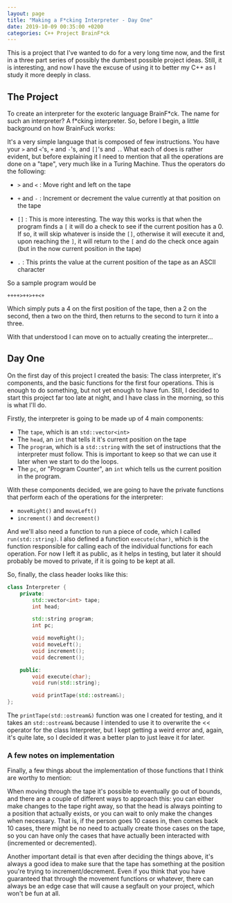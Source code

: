 ```yaml
---
layout: page
title: "Making a F*cking Interpreter - Day One"
date: 2019-10-09 00:35:00 +0200
categories: C++ Project BrainF*ck
---
```


This is a project that I've wanted to do for a very long time now, and the first in a three part series of possibly the dumbest possible project ideas. Still, it is interesting, and now I have the excuse of using it to better my C++ as I study it more deeply in class.

## The Project

To create an interpreter for the exoteric language BrainF\*ck. The name for such an interpreter? A f\*cking interpreter. So, before I begin, a little background on how BrainFuck works:

It's a very simple language that is composed of few instructions. You have your `>` and `<`'s, `+` and `-`'s, and `[]`'s and `.`. What each of does is rather evident, but before explaining it I need to mention that all the operations are done on a "tape", very much like in a Turing Machine. Thus the operators do the following:

* `>` and `<` : Move right and left on the tape

* `+` and `-` : Increment or decrement the value currently at that position on the tape

* `[]` : This is more interesting. The way this works is that when the program finds a `[` it will do a check to see if the current position has a 0. If so, it will skip whatever is inside the `[]`, otherwise it will execute it and, upon reaching the `]`, it will return to the `[` and do the check once again (but in the now current position in the tape)

* `.` : This prints the value at the current position of the tape as an ASCII character

So a sample program would be

```
++++>++>++<+
```

Which simply puts a 4 on the first position of the tape, then a 2 on the second, then a two on the third, then returns to the second to turn it into a three.

With that understood I can move on to actually creating the interpreter...

## Day One

On the first day of this project I created the basis: The class interpreter, it's components, and the basic functions for the first four operations. This is enough to do something, but not yet enough to have fun. Still, I decided to start this project far too late at night, and I have class in the morning, so this is what I'll do.

Firstly, the interpreter is going to be made up of 4 main components:

* The `tape`, which is an `std::vector<int>`
* The `head`, an `int` that tells it it's current position on the tape
* The `program`, which is a `std::string` with the set of instructions that the interpreter must follow. This is important to keep so that we can use it later when we start to do the loops.
* The `pc`, or "Program Counter", an `int` which tells us the current position in the program.

With these components decided, we are going to have the private functions that perform each of the operations for the interpreter:

* `moveRight()` and `moveLeft()`
* `increment()` and `decrement()`

And we'll also need a function to run a piece of code, which I called `run(std::string)`. I also defined a function `execute(char)`, which is the function responsible for calling each of the individual functions for each operation. For now I left it as public, as it helps in testing, but later it should probably be moved to private, if it is going to be kept at all.

So, finally, the class header looks like this:

```cpp
class Interpreter {
    private:
        std::vector<int> tape;
        int head;

        std::string program;
        int pc;

        void moveRight();
        void moveLeft();
        void increment();
        void decrement();

    public:
        void execute(char);
        void run(std::string);

        void printTape(std::ostream&);
};
```

The `printTape(std::ostream&)` function was one I created for testing, and it takes an `std::ostream&` because I intended to use it to overwrite the << operator for the class Interpreter, but I kept getting a weird error and, again, it's quite late, so I decided it was a better plan to just leave it for later.

### A few notes on implementation

Finally, a few things about the implementation of those functions that I think are worthy to mention:

When moving through the tape it's possible to eventually go out of bounds, and there are a couple of different ways to approach this: you can either make changes to the tape right away, so that the head is always pointing to a position that actually exists, or you can wait to only make the changes when necessary. That is, if the person goes 10 cases in, then comes back 10 cases, there might be no need to actually create those cases on the tape, so you can have only the cases that have actually been interacted with (incremented or decremented).

Another important detail is that even after deciding the things above, it's always a good idea to make sure that the tape has something at the position you're trying to increment/decrement. Even if you think that you have guaranteed that through the movement functions or whatever, there can always be an edge case that will cause a segfault on your project, which won't be fun at all.

